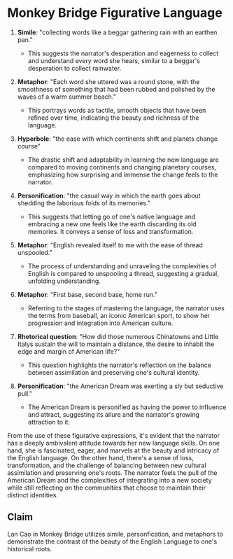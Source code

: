 # Monkey Bridge Figurative Language

1. **Simile**: "collecting words like a beggar gathering rain with an earthen pan."
    - This suggests the narrator's desperation and eagerness to collect and understand every word she hears, similar to a beggar's desperation to collect rainwater.

2. **Metaphor**: "Each word she uttered was a round stone, with the smoothness of something that had been rubbed and polished by the waves of a warm summer beach."
    - This portrays words as tactile, smooth objects that have been refined over time, indicating the beauty and richness of the language.

3. **Hyperbole**: "the ease with which continents shift and planets change course"
    - The drastic shift and adaptability in learning the new language are compared to moving continents and changing planetary courses, emphasizing how surprising and immense the change feels to the narrator.

4. **Personification**: "the casual way in which the earth goes about shedding the laborious folds of its memories."
    - This suggests that letting go of one's native language and embracing a new one feels like the earth discarding its old memories. It conveys a sense of loss and transformation.

5. **Metaphor**: "English revealed itself to me with the ease of thread unspooled."
    - The process of understanding and unraveling the complexities of English is compared to unspooling a thread, suggesting a gradual, unfolding understanding.

6. **Metaphor**: "First base, second base, home run."
    - Referring to the stages of mastering the language, the narrator uses the terms from baseball, an iconic American sport, to show her progression and integration into American culture.

7. **Rhetorical question**: "How did those numerous Chinatowns and Little Italys sustain the will to maintain a distance, the desire to inhabit the edge and margin of American life?"
    - This question highlights the narrator's reflection on the balance between assimilation and preserving one's cultural identity.

8. **Personification**: "the American Dream was exerting a sly but seductive pull."
    - The American Dream is personified as having the power to influence and attract, suggesting its allure and the narrator's growing attraction to it.

From the use of these figurative expressions, it's evident that the narrator has a deeply ambivalent attitude towards her new language skills. On one hand, she is fascinated, eager, and marvels at the beauty and intricacy of the English language. On the other hand, there's a sense of loss, transformation, and the challenge of balancing between new cultural assimilation and preserving one's roots. The narrator feels the pull of the American Dream and the complexities of integrating into a new society while still reflecting on the communities that choose to maintain their distinct identities.

## Claim
Lan Cao in Monkey Bridge utilizes simile, personfication, and metaphors to demonstrate the contrast of the beauty of the English Language to one's historical roots.